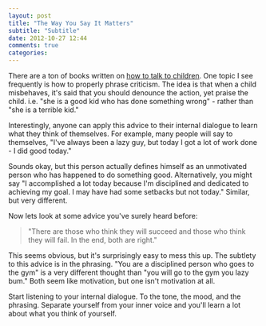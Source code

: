 ```yaml
---
layout: post
title: "The Way You Say It Matters"
subtitle: "Subtitle"
date: 2012-10-27 12:44
comments: true
categories: 
---
```


There are a ton of books written on <a href="http://www.amazon.com/How-Talk-Kids-Will-Listen/dp/1451663889/">how to talk to children</a>. One topic I see frequently is how to properly phrase criticism. The idea is that when a child misbehaves, it's said that you should denounce the action, yet praise the child. i.e. "she is a good kid who has done something wrong" - rather than "she is a terrible kid."

Interestingly, anyone can apply this advice to their internal dialogue to learn what they think of themselves. For example, many people will say to themselves, "I've always been a lazy guy, but today I got a lot of work done - I did good today."

Sounds okay, but this person actually defines himself as an unmotivated person who has happened to do something good. Alternatively, you might say "I accomplished a lot today because I'm disciplined and dedicated to achieving my goal. I may have had some setbacks but not today." Similar, but very different.

Now lets look at some advice you've surely heard before:

<blockquote>"There are those who think they will succeed and those who think they will fail. In the end, both are right."</blockquote>

This seems obvious, but it's surprisingly easy to mess this up. The subtlety to this advice is in the phrasing. "You are a disciplined person who goes to the gym" is a very different thought than "you will go to the gym you lazy bum." Both seem like motivation, but one isn't motivation at all.

Start listening to your internal dialogue. To the tone, the mood, and the phrasing. Separate yourself from your inner voice and you'll learn a lot about what you think of yourself.